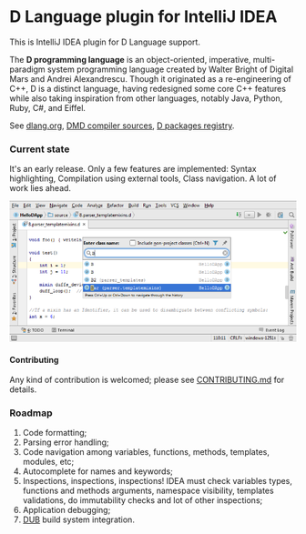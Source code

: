 # D Language plugin for IntelliJ IDEA

This is IntelliJ IDEA plugin for D Language support.

The **D programming language** is an object-oriented, imperative, multi-paradigm system programming language created by
Walter Bright of Digital Mars and Andrei Alexandrescu. Though it originated as a re-engineering of C++,
D is a distinct language, having redesigned some core C++ features while also taking inspiration from other languages,
notably Java, Python, Ruby, C#, and Eiffel.

See [dlang.org](http://dlang.org/), [DMD compiler sources](https://github.com/D-Programming-Language/dmd),
[D packages registry](http://code.dlang.org/).

### Current state

It's an early release. Only a few features are implemented: Syntax highlighting, Compilation using external tools,
Class navigation. A lot of work lies ahead.

![IntelliJ IDEA Screenshot](docs/images/DLangScreenshot.png)

#### Contributing

Any kind of contribution is welcomed; please see [CONTRIBUTING.md](CONTRIBUTING.md) for details.

### Roadmap

1. Code formatting;
2. Parsing error handling;
3. Code navigation among variables, functions, methods, templates, modules, etc;
4. Autocomplete for names and keywords;
5. Inspections, inspections, inspections! IDEA must check variables types, functions and methods arguments, namespace
visibility, templates validations, do immutability checks and lot of other inspections;
6. Application debugging;
7. [DUB](http://code.dlang.org/about) build system integration.
